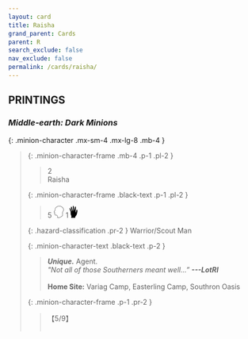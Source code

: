 ```yaml
---
layout: card
title: Raisha
grand_parent: Cards
parent: R
search_exclude: false
nav_exclude: false
permalink: /cards/raisha/
---
```


## PRINTINGS


### _Middle-earth: Dark Minions_

{: .minion-character .mx-sm-4 .mx-lg-8 .mb-4 }
> {: .minion-character-frame .mb-4 .p-1 .pl-2 }
> > <div class="hazard-mp">2</div>
> > <div class="card-name">Raisha</div>
>
> {: .minion-character-frame .black-text .p-1 .pl-2 }
> > 5 ![](/assets/images/mind.svg) 1![](/assets/images/di.svg)
>
> {: .hazard-classification .pr-2 }
> Warrior/Scout Man
>
> {: .minion-character-text .black-text .p-2 }
> > _**Unique.**_ Agent. <br>_"Not all of those Southerners meant well...”_ ***---LotRI***  <br><br>**Home Site:** Variag Camp, Easterling Camp, Southron Oasis 
>
> {: .minion-character-frame .p-1 .pr-2 }
> > <div class="card-shield">【5/9】</div>
> > <div class="card-corruption-white">&nbsp;</div>
